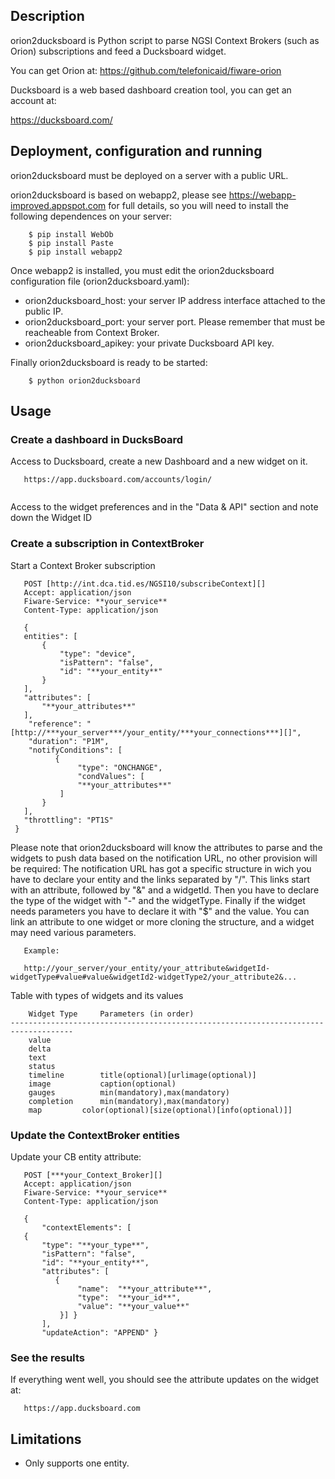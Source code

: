 Description
-----------

orion2ducksboard is Python script to parse NGSI Context Brokers (such as Orion) subscriptions and feed a
Ducksboard widget.

You can get Orion at: https://github.com/telefonicaid/fiware-orion

Ducksboard is a web based dashboard creation tool, you can get an account at:

https://ducksboard.com/

Deployment, configuration and running
-----

orion2ducksboard must be deployed on a server with a public URL.

orion2ducksboard is based on webapp2, please see https://webapp-improved.appspot.com for full details, so you will need to install the following dependences on your server:

```
    $ pip install WebOb
    $ pip install Paste
    $ pip install webapp2
```

Once webapp2 is installed, you must edit the orion2ducksboard configuration file (orion2ducksboard.yaml): 

-   orion2ducksboard_host: your server IP address interface attached to the public IP. 
-   orion2ducksboard_port: your server port. Please remember that must be reacheable from Context Broker.
-   orion2ducksboard_apikey: your private Ducksboard API key.

Finally orion2ducksboard is ready to be started:

```
    $ python orion2ducksboard
```

Usage
-----

### Create a dashboard in DucksBoard

Access to Ducksboard, create a new Dashboard and a new widget on it.

```
   https://app.ducksboard.com/accounts/login/
 
```

Access to the widget preferences and in the "Data & API" section and
note down the Widget ID


### Create a subscription in ContextBroker

Start a Context Broker subscription


```
   POST [http://int.dca.tid.es/NGSI10/subscribeContext][]
   Accept: application/json
   Fiware-Service: **your_service**
   Content-Type: application/json
 
   {
   entities": [
       {
           "type": "device", 
           "isPattern": "false", 
           "id": "**your_entity**"
       }
   ],
   "attributes": [
       "**your_attributes**"
   ],
    "reference": "[http://***your_server***/your_entity/***your_connections***][]",
    "duration": "P1M",
    "notifyConditions": [
          {
               "type": "ONCHANGE",
               "condValues": [
               "**your_attributes**"
           ]
       }
   ],
   "throttling": "PT1S"
 }
```

Please note that orion2ducksboard will know the attributes to parse and
the widgets to push data based on the notification URL, no other provision will be required:
The notification URL has got a specific structure in wich you have to declare your entity and
the links separated by "/".
This links start with an attribute, followed by "&" and a widgetId. Then you have to declare the type
of the widget with "-" and the widgetType. Finally if the widget needs parameters you have to declare it with "$" and
the value.
You can link an attribute to one widget or more cloning the structure, and a widget may need various parameters.

```
   Example:

   http://your_server/your_entity/your_attribute&widgetId-widgetType#value#value&widgetId2-widgetType2/your_attribute2&...
```
Table with types of widgets and its values
```
	Widget Type		Parameters (in order)
------------------------------------------------------------------------------------
	value
	delta
	text
	status
	timeline		title(optional)[urlimage(optional)]
	image			caption(optional)
	gauges			min(mandatory),max(mandatory)
	completion		min(mandatory),max(mandatory)
	map			color(optional)[size(optional)[info(optional)]]

```
### Update the ContextBroker entities

Update your CB entity attribute:

```
   POST [***your_Context_Broker][]
   Accept: application/json
   Fiware-Service: **your_service**
   Content-Type: application/json
 
   {
       "contextElements": [ 
   {
       "type": "**your_type**", 
       "isPattern": "false", 
       "id": "**your_entity**", 
       "attributes": [
          {
               "name":  "**your_attribute**", 
               "type":  "**your_id**", 
               "value": "**your_value**"
           }] }
       ],
       "updateAction": "APPEND" }
```


### See the results

If everything went well, you should see the attribute updates on the
widget at:

```
   https://app.ducksboard.com
```


Limitations
-----------

-   Only supports one entity.


